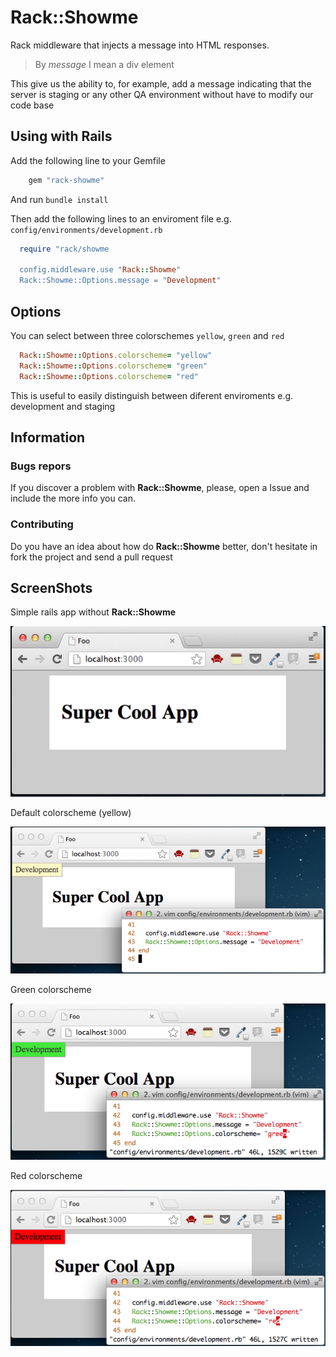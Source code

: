 # Rack::Showme

Rack middleware that injects a message into HTML responses.

> By _message_ I mean a div element

This give us the ability to, for example, add a message indicating that the server is staging or any other QA environment without have to modify our code base

## Using with Rails

Add the following line to your Gemfile

```ruby
	gem "rack-showme"
```

And run `bundle install`

Then add the following lines to an enviroment file e.g. `config/environments/development.rb`

```ruby
  require "rack/showme

  config.middleware.use "Rack::Showme"
  Rack::Showme::Options.message = "Development"
```

## Options

You can select between three colorschemes `yellow`, `green` and `red`

```ruby
  Rack::Showme::Options.colorscheme= "yellow"
  Rack::Showme::Options.colorscheme= "green"
  Rack::Showme::Options.colorscheme= "red"
```

This is useful to easily distinguish between diferent enviroments e.g. development and staging

## Information

### Bugs repors

If you discover a problem with **Rack::Showme**, please, open a Issue and include the more info you can.

### Contributing

Do you have an idea about how do **Rack::Showme** better, don't hesitate in fork the project and send a pull request

## ScreenShots

Simple rails app without **Rack::Showme**

![Screenshot](doc/images/normal.png)

Default colorscheme (yellow)

![Screenshot](doc/images/default.png)

Green colorscheme

![Screenshot](doc/images/green.png)

Red colorscheme

![Screenshot](doc/images/red.png)

